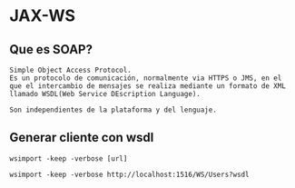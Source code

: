 # JAX-WS
## Que es SOAP?
    Simple Object Access Protocol.
    Es un protocolo de comunicación, normalmente via HTTPS o JMS, en el que el intercambio de mensajes se realiza mediante un formato de XML llamado WSDL(Web Service DEscription Language).

    Son independientes de la plataforma y del lenguaje.

## Generar cliente con wsdl
    wsimport -keep -verbose [url]
    
    wsimport -keep -verbose http://localhost:1516/WS/Users?wsdl
